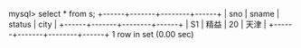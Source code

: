 mysql> select * from s;
+------+-------+--------+------+
| sno  | sname | status | city |
+------+-------+--------+------+
| S1   | 精益  |     20 | 天津 |
+------+-------+--------+------+
1 row in set (0.00 sec)
